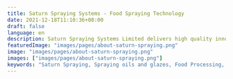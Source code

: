 ```yaml
---
title: Saturn Spraying Systems - Food Spraying Technology
date: 2021-12-18T11:10:36+08:00
draft: false
language: en
description: Saturn Spraying Systems Limited delivers high quality innovative solutions for the food processing industry
featuredImage: "images/pages/about-saturn-spraying.png"
image: "images/pages/about-saturn-spraying.png"
images: ["images/pages/about-saturn-spraying.png"]
keywords: "Saturn Spraying, Spraying oils and glazes, Food Processing, Food Production, Egg Glazing"
---
```

